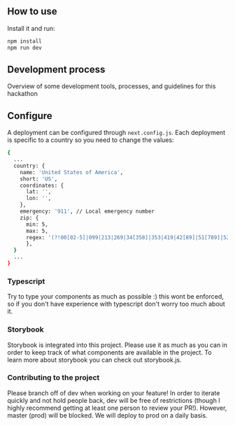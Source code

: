 ## How to use

Install it and run:

```sh
npm install
npm run dev
```

## Development process

Overview of some development tools, processes, and guidelines for this hackathon

## Configure
A deployment can be configured through `next.config.js`. Each deployment is specific to a country so you need to change the values:
```sh
{
  ...
  country: {
    name: 'United States of America',
    short: 'US',
    coordinates: {
      lat: '',
      lon: '',
    },
    emergency: '911', // Local emergency number
    zip: {
      min: 5,
      max: 5,
      regex: '(?!00[02-5]|099|213|269|34[358]|353|419|42[89]|51[789]|529|53[36]|552|5[67]8|5[78]9|621|6[348]2|6[46]3|659|69[4-9]|7[034]2|709|715|771|81[789]|8[3469]9|8[4568]8|8[6-9]6|8[68]7|9[02]9|987)\\\d{5}',
      },
  }
  ...
}
```

### Typescript

Try to type your components as much as possible :) 
this wont be enforced, so if you don't have experience with typescript don't worry too much about it.

### Storybook

Storybook is integrated into this project. Please use it as much as you can in order to keep track of
what components are available in the project. To learn more about storybook you can check out storybook.js.

### Contributing to the project

Please branch off of dev when working on your feature! 
In order to iterate quickly and not hold people back, dev will be free of restrictions (though I highly recommend getting
at least one person to review your PR!). 
However, master (prod) will be blocked. We will deploy to prod on a daily basis.  


